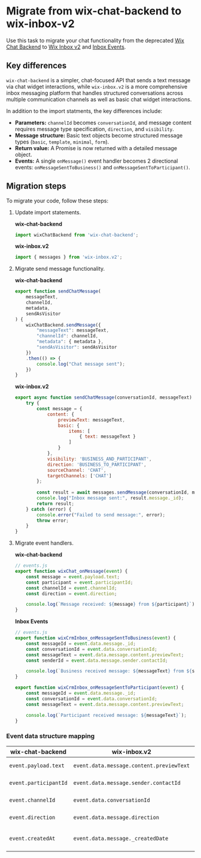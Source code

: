 # Migrate from wix-chat-backend to wix-inbox-v2

Use this task to migrate your chat functionality from the deprecated [Wix Chat Backend](https://dev.wix.com/docs/velo/apis/wix-chat-backend/introduction) to [Wix Inbox v2](https://dev.wix.com/docs/velo/apis/wix-inbox-v2/introduction) and [Inbox Events](https://dev.wix.com/docs/velo/events-service-plugins/inbox/events/on-message-sent-to-business).

## Key differences

`wix-chat-backend` is a simpler, chat-focused API that sends a text message via chat widget interactions, while `wix-inbox.v2` is a more comprehensive inbox messaging platform that handles structured conversations across multiple communication channels as well as basic chat widget interactions. 

In addition to the import statments, the key differences include: 
- **Parameters:** `channelId` becomes `conversationId`, and message content requires message type specification, `direction`, and `visibility`. 
- **Message structure:** Basic text objects become structured message types (`basic`, `template`, `minimal`, `form`).
- **Return value:** A Promise is now returned with a detailed message object. 
- **Events:** A single `onMessage()` event handler becomes 2 directional events: `onMessageSentToBusiness()` and `onMessageSentToParticipant()`. 


## Migration steps

To migrate your code, follow these steps: 
1. Update import statements.

    **wix-chat-backend**
    ```js
    import wixChatBackend from 'wix-chat-backend';
    ```

    **wix-inbox.v2**
    ```js
    import { messages } from 'wix-inbox.v2';
    ```

2. Migrate send message functionality.

    **wix-chat-backend**
    ```js
    export function sendChatMessage(
        messageText, 
        channelId, 
        metadata, 
        sendAsVisitor
    ) { 
        wixChatBackend.sendMessage({
            "messageText": messageText,
            "channelId": channelId,
            "metadata": { metadata },
            "sendAsVisitor": sendAsVisitor
        })
        .then(() => {
            console.log("Chat message sent");
        })
    }
    ```

    **wix-inbox.v2**
    ```js
    export async function sendChatMessage(conversationId, messageText) {
        try {
            const message = {
                content: {
                    previewText: messageText,
                    basic: {
                        items: [
                            { text: messageText }
                        ]
                    }
                },
                visibility: 'BUSINESS_AND_PARTICIPANT',
                direction: 'BUSINESS_TO_PARTICIPANT',
                sourceChannel: 'CHAT',
                targetChannels: ['CHAT']
            };
            
            const result = await messages.sendMessage(conversationId, message);
            console.log("Inbox message sent:", result.message._id);
            return result;
        } catch (error) {
            console.error("Failed to send message:", error);
            throw error;
        }
    } 
    ```

3. Migrate event handlers.

    **wix-chat-backend**
    ```javascript
    // events.js
    export function wixChat_onMessage(event) {
        const message = event.payload.text;
        const participant = event.participantId;
        const channelId = event.channelId;
        const direction = event.direction;
    
        console.log(`Message received: ${message} from ${participant}`);
    }
    ```

    **Inbox Events**
    ```javascript
    // events.js
    export function wixCrmInbox_onMessageSentToBusiness(event) {
        const messageId = event.data.message._id;
        const conversationId = event.data.conversationId;
        const messageText = event.data.message.content.previewText;
        const senderId = event.data.message.sender.contactId;
    
        console.log(`Business received message: ${messageText} from ${senderId}`);
    }

    export function wixCrmInbox_onMessageSentToParticipant(event) {
        const messageId = event.data.message._id;
        const conversationId = event.data.conversationId;
        const messageText = event.data.message.content.previewText;
    
        console.log(`Participant received message: ${messageText}`);
    }
    ```

### Event data structure mapping

| wix-chat-backend | wix-inbox.v2 | Description |
|------------------|--------------|-------------|
| `event.payload.text` | `event.data.message.content.previewText` | Message text content |
| `event.participantId` | `event.data.message.sender.contactId` | Sender identifier |
| `event.channelId` | `event.data.conversationId` | Conversation identifier |
| `event.direction` | `event.data.message.direction` | Message direction |
| `event.createdAt` | `event.data.message._createdDate` | Message creation timestamp |

